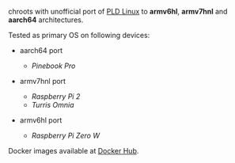 chroots with unofficial port of [PLD Linux](https://www.pld-linux.org) to **armv6hl**, **armv7hnl** and **aarch64** architectures.

Tested as primary OS on following devices:
* aarch64 port
  * *Pinebook Pro*

* armv7hnl port
  * *Raspberry Pi 2*
  * *Turris Omnia*

* armv6hl port
  * *Raspberry Pi Zero W*

Docker images available at [Docker Hub](https://hub.docker.com/u/jpalus).

